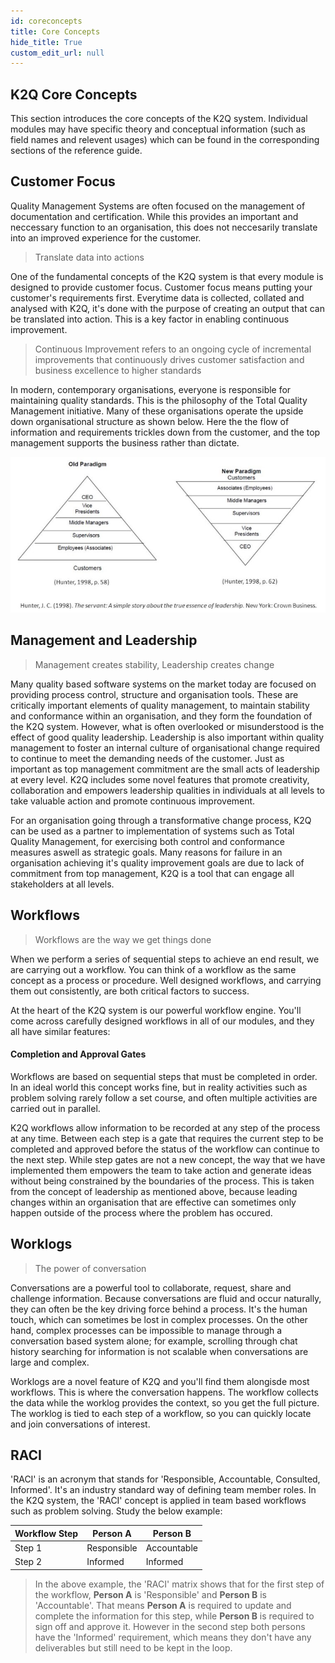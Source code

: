 ```yaml
---
id: coreconcepts
title: Core Concepts
hide_title: True
custom_edit_url: null
---
```


## K2Q Core Concepts

This section introduces the core concepts of the K2Q system. Individual modules may have specific theory and conceptual information (such as field names and relevent usages) which can be found in the corresponding sections of the reference guide.

## Customer Focus

Quality Management Systems are often focused on the management of documentation and certification. While this provides an important and neccessary function to an organisation, this does not neccesarily translate into an improved experience for the customer.

> Translate data into actions

One of the fundamental concepts of the K2Q system is that every module is designed to provide customer focus. Customer focus means putting your customer's requirements first. Everytime data is collected, collated and analysed with K2Q, it's done with the purpose of creating an output that can be translated into action. This is a key factor in enabling continuous improvement.

> Continuous Improvement refers to an ongoing cycle of incremental improvements that continuously drives customer satisfaction and business excellence to higher standards


In modern, contemporary organisations, everyone is responsible for maintaining quality standards. This is the philosophy of the Total Quality Management initiative. Many of these organisations operate the upside down organisational structure as shown below. Here the the flow of information and requirements trickles down from the customer, and the top management supports the business rather than dictate.

![img](../static/img/topdown.jpg)

## Management and Leadership

> Management creates stability, Leadership creates change

Many quality based software systems on the market today are focused on providing process control, structure and organisation tools. These are critically important elements of quality management, to maintain stability and conformance within an organisation, and they form the foundation of the K2Q system. However, what is often overlooked or misunderstood is the effect of good quality leadership. Leadership is also important within quality management to foster an internal culture of organisational change required to continue to meet the demanding needs of the customer. Just as important as top management commitment are the small acts of leadership at every level. K2Q includes some novel features that promote creativity, collaboration and empowers leadership qualities in individuals at all levels to take valuable action and promote continuous improvement.

For an organisation going through a transformative change process, K2Q can be used as a partner to implementation of systems such as Total Quality Management, for exercising both control and conformance measures aswell as strategic goals. Many reasons for failure in an organisation achieving it's quality improvement goals are due to lack of commitment from top management, K2Q is a tool that can engage all stakeholders at all levels.

## Workflows

> Workflows are the way we get things done

When we perform a series of sequential steps to achieve an end result, we are carrying out a workflow. You can think of a workflow as the same concept as a process or procedure. Well designed workflows, and carrying them out consistently, are both critical factors to success.

At the heart of the K2Q system is our powerful workflow engine. You'll come across carefully designed workflows in all of our modules, and they all have similar features:

#### Completion and Approval Gates

Workflows are based on sequential steps that must be completed in order. In an ideal world this concept works fine, but in reality activities such as problem solving rarely follow a set course, and often multiple activities are carried out in parallel. 

K2Q workflows allow information to be recorded at any step of the process at any time. Between each step is a gate that requires the current step to be completed and approved before the status of the workflow can continue to the next step. While step gates are not a new concept, the way that we have implemented them empowers the team to take action and generate ideas without being constrained by the boundaries of the process. This is taken from the concept of leadership as mentioned above, because leading changes within an organisation that are effective can sometimes only happen outside of the process where the problem has occured.

## Worklogs

> The power of conversation

Conversations are a powerful tool to collaborate, request, share and challenge information. Because conversations are fluid and occur naturally, they can often be the key driving force behind a process. It's the human touch, which can sometimes be lost in complex processes. On the other hand, complex processes can be impossible to manage through a conversation based system alone; for example, scrolling through chat history searching for information is not scalable when conversations are large and complex.

Worklogs are a novel feature of K2Q and you'll find them alongisde most workflows. This is where the conversation happens. The workflow collects the data while the worklog provides the context, so you get the full picture. The worklog is tied to each step of a workflow, so you can quickly locate and join conversations of interest.


## RACI

'RACI' is an acronym that stands for 'Responsible, Accountable, Consulted, Informed'. It's an industry standard way of defining team member roles. In the K2Q system, the 'RACI' concept is applied in team based workflows such as problem solving. Study the below example:

| Workflow Step | Person A  | Person B   |
| -------- | --------- | ---------- |
| Step 1  | Responsible | Accountable |
| Step 2        | Informed         | Informed          |

> In the above example, the 'RACI' matrix shows that for the first step of the workflow, **Person A** is 'Responsible' and **Person B** is 'Accountable'. That means **Person A** is required to update and complete the information for this step, while **Person B** is required to sign off and approve it. However in the second step both persons have the 'Informed' requirement, which means they don't have any deliverables but still need to be kept in the loop.